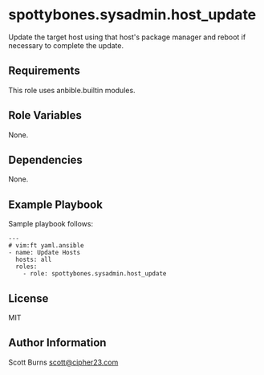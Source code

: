 spottybones.sysadmin.host_update
================================

Update the target host using that host's package manager and reboot
if necessary to complete the update.

Requirements
------------

This role uses anbible.builtin modules.

Role Variables
--------------

None.

Dependencies
------------

None.

Example Playbook
----------------

Sample playbook follows:

    ---
    # vim:ft yaml.ansible
    - name: Update Hosts
      hosts: all
      roles:
        - role: spottybones.sysadmin.host_update

License
-------

MIT

Author Information
------------------

Scott Burns <scott@cipher23.com>

